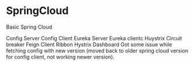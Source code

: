 # SpringCloud
Basic Spring Cloud

Config Server
Config Client
Eureka Server
Eureka clientc
Huystrix Circuit breaker
Feign Client
Ribbon
Hystrix Dashboard
Got some issue while fetching config with new version (moved back to older spring cloud version for config client, not working newer version).
